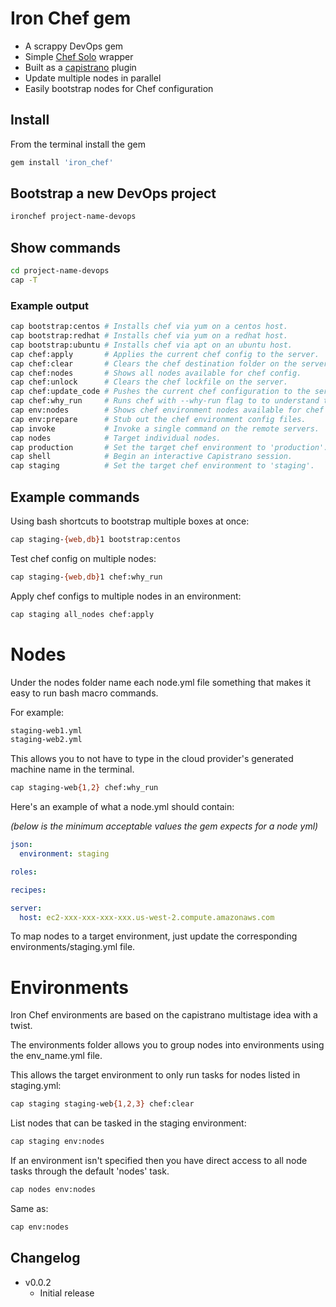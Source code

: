 # Iron Chef gem

  - A scrappy DevOps gem
  - Simple [Chef Solo](http://docs.opscode.com/chef_solo.html) wrapper
  - Built as a [capistrano](https://github.com/capistrano/capistrano) plugin
  - Update multiple nodes in parallel
  - Easily bootstrap nodes for Chef configuration

## Install

From the terminal install the gem

```sh
gem install 'iron_chef'
```

## Bootstrap a new DevOps project

```sh
ironchef project-name-devops
```

## Show commands

```sh
cd project-name-devops
cap -T
```

### Example output

```sh
cap bootstrap:centos # Installs chef via yum on a centos host.
cap bootstrap:redhat # Installs chef via yum on a redhat host.
cap bootstrap:ubuntu # Installs chef via apt on an ubuntu host.
cap chef:apply       # Applies the current chef config to the server.
cap chef:clear       # Clears the chef destination folder on the server.
cap chef:nodes       # Shows all nodes available for chef config.
cap chef:unlock      # Clears the chef lockfile on the server.
cap chef:update_code # Pushes the current chef configuration to the server.
cap chef:why_run     # Runs chef with --why-run flag to to understand the decisions it makes.
cap env:nodes        # Shows chef environment nodes available for chef apply config.
cap env:prepare      # Stub out the chef environment config files.
cap invoke           # Invoke a single command on the remote servers.
cap nodes            # Target individual nodes.
cap production       # Set the target chef environment to 'production'.
cap shell            # Begin an interactive Capistrano session.
cap staging          # Set the target chef environment to 'staging'.
```

## Example commands

Using bash shortcuts to bootstrap multiple boxes at once:

```sh
cap staging-{web,db}1 bootstrap:centos
```

Test chef config on multiple nodes:

```sh
cap staging-{web,db}1 chef:why_run
```

Apply chef configs to multiple nodes in an environment:

```sh
cap staging all_nodes chef:apply
```

# Nodes

Under the nodes folder name each node.yml file something that makes it easy to run bash macro commands.

For example:

```sh
staging-web1.yml
staging-web2.yml
```

This allows you to not have to type in the cloud provider's generated machine name in the terminal.

```sh
cap staging-web{1,2} chef:why_run
```

Here's an example of what a node.yml should contain:

*(below is the minimum acceptable values the gem expects for a node yml)*

```yml
json:
  environment: staging

roles:

recipes:

server:
  host: ec2-xxx-xxx-xxx-xxx.us-west-2.compute.amazonaws.com
```

To map nodes to a target environment, just update the corresponding environments/staging.yml file.

# Environments

Iron Chef environments are based on the capistrano multistage idea with a twist.

The environments folder allows you to group nodes into environments using the env_name.yml file.

This allows the target environment to only run tasks for nodes listed in staging.yml:

```sh
cap staging staging-web{1,2,3} chef:clear
```

List nodes that can be tasked in the staging environment:

```sh
cap staging env:nodes
```

If an environment isn't specified then you have direct access to all node tasks through the default 'nodes' task.

```sh
cap nodes env:nodes
```

Same as:

```sh
cap env:nodes
```

## Changelog
  - v0.0.2
    * Initial release